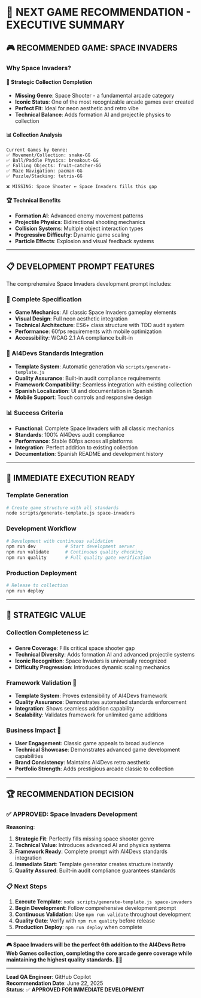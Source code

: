 # 🎯 **NEXT GAME RECOMMENDATION - EXECUTIVE SUMMARY**

## 🎮 **RECOMMENDED GAME: SPACE INVADERS**

### **Why Space Invaders?**

#### **🎯 Strategic Collection Completion**
- **Missing Genre**: Space Shooter - a fundamental arcade category
- **Iconic Status**: One of the most recognizable arcade games ever created
- **Perfect Fit**: Ideal for neon aesthetic and retro vibe
- **Technical Balance**: Adds formation AI and projectile physics to collection

#### **📊 Collection Analysis**
```
Current Games by Genre:
✅ Movement/Collection: snake-GG
✅ Ball/Paddle Physics: breakout-GG  
✅ Falling Objects: fruit-catcher-GG
✅ Maze Navigation: pacman-GG
✅ Puzzle/Stacking: tetris-GG

❌ MISSING: Space Shooter ← Space Invaders fills this gap
```

#### **🏆 Technical Benefits**
- **Formation AI**: Advanced enemy movement patterns
- **Projectile Physics**: Bidirectional shooting mechanics
- **Collision Systems**: Multiple object interaction types
- **Progressive Difficulty**: Dynamic game scaling
- **Particle Effects**: Explosion and visual feedback systems

---

## 📋 **DEVELOPMENT PROMPT FEATURES**

The comprehensive Space Invaders development prompt includes:

### **🎯 Complete Specification**
- **Game Mechanics**: All classic Space Invaders gameplay elements
- **Visual Design**: Full neon aesthetic integration
- **Technical Architecture**: ES6+ class structure with TDD audit system
- **Performance**: 60fps requirements with mobile optimization
- **Accessibility**: WCAG 2.1 AA compliance built-in

### **🔧 AI4Devs Standards Integration**
- **Template System**: Automatic generation via `scripts/generate-template.js`
- **Quality Assurance**: Built-in audit compliance requirements
- **Framework Compatibility**: Seamless integration with existing collection
- **Spanish Localization**: UI and documentation in Spanish
- **Mobile Support**: Touch controls and responsive design

### **📊 Success Criteria**
- **Functional**: Complete Space Invaders with all classic mechanics
- **Standards**: 100% AI4Devs audit compliance
- **Performance**: Stable 60fps across all platforms
- **Integration**: Perfect addition to existing collection
- **Documentation**: Spanish README and development history

---

## 🚀 **IMMEDIATE EXECUTION READY**

### **Template Generation**
```bash
# Create game structure with all standards
node scripts/generate-template.js space-invaders
```

### **Development Workflow**
```bash
# Development with continuous validation
npm run dev           # Start development server
npm run validate      # Continuous quality checking
npm run quality       # Full quality gate verification
```

### **Production Deployment**
```bash
# Release to collection
npm run deploy
```

---

## 🎯 **STRATEGIC VALUE**

### **Collection Completeness** 📈
- **Genre Coverage**: Fills critical space shooter gap
- **Technical Diversity**: Adds formation AI and advanced projectile systems
- **Iconic Recognition**: Space Invaders is universally recognized
- **Difficulty Progression**: Introduces dynamic scaling mechanics

### **Framework Validation** 🔧
- **Template System**: Proves extensibility of AI4Devs framework
- **Quality Assurance**: Demonstrates automated standards enforcement
- **Integration**: Shows seamless addition capability
- **Scalability**: Validates framework for unlimited game additions

### **Business Impact** 💼
- **User Engagement**: Classic game appeals to broad audience
- **Technical Showcase**: Demonstrates advanced game development capabilities
- **Brand Consistency**: Maintains AI4Devs retro aesthetic
- **Portfolio Strength**: Adds prestigious arcade classic to collection

---

## 🏆 **RECOMMENDATION DECISION**

### **✅ APPROVED: Space Invaders Development**

**Reasoning**:
1. **Strategic Fit**: Perfectly fills missing space shooter genre
2. **Technical Value**: Introduces advanced AI and physics systems
3. **Framework Ready**: Complete prompt with AI4Devs standards integration
4. **Immediate Start**: Template generator creates structure instantly
5. **Quality Assured**: Built-in audit compliance guarantees standards

### **📋 Next Steps**
1. **Execute Template**: `node scripts/generate-template.js space-invaders`
2. **Begin Development**: Follow comprehensive development prompt
3. **Continuous Validation**: Use `npm run validate` throughout development
4. **Quality Gate**: Verify with `npm run quality` before release
5. **Production Deploy**: `npm run deploy` when complete

---

**🎮 Space Invaders will be the perfect 6th addition to the AI4Devs Retro Web Games collection, completing the core arcade genre coverage while maintaining the highest quality standards.** 🚀✨

---

**Lead QA Engineer**: GitHub Copilot  
**Recommendation Date**: June 22, 2025  
**Status**: ✅ **APPROVED FOR IMMEDIATE DEVELOPMENT**
